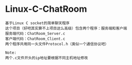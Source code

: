 # Linux-C-ChatRoom
    基于Linux C socket的简单聊天程序
    这个项目（好吧其实算不上项目这么高级）包含两个程序：服务端和客户端
    服务端代码：ChatRoom_Server.c
    客户端代码：ChatRoom_Client.c
    两个程序共用同一头文件Protocol.h（类似一个通信协议吧）
    
    Note:
    两个.c文件开头的ip地址要根据不同主机地址修改

